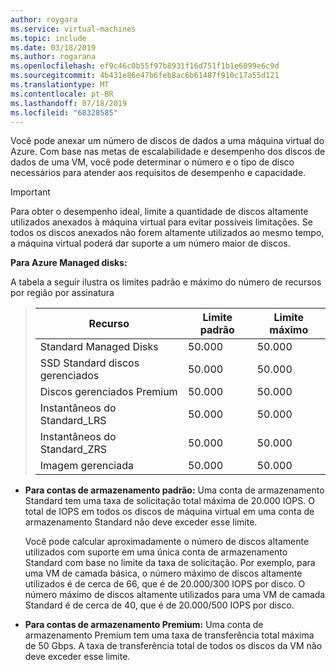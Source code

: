 ```yaml
---
author: roygara
ms.service: virtual-machines
ms.topic: include
ms.date: 03/18/2019
ms.author: rogarana
ms.openlocfilehash: ef9c46c0b55f97b8931f16d751f1b1e6099e6c9d
ms.sourcegitcommit: 4b431e86e47b6feb8ac6b61487f910c17a55d121
ms.translationtype: MT
ms.contentlocale: pt-BR
ms.lasthandoff: 07/18/2019
ms.locfileid: "68328585"
---
```

Você pode anexar um número de discos de dados a uma máquina virtual do Azure. Com base nas metas de escalabilidade e desempenho dos discos de dados de uma VM, você pode determinar o número e o tipo de disco necessários para atender aos requisitos de desempenho e capacidade.

> [!IMPORTANT]
> Para obter o desempenho ideal, limite a quantidade de discos altamente utilizados anexados à máquina virtual para evitar possíveis limitações. Se todos os discos anexados não forem altamente utilizados ao mesmo tempo, a máquina virtual poderá dar suporte a um número maior de discos.

**Para Azure Managed disks:**

A tabela a seguir ilustra os limites padrão e máximo do número de recursos por região por assinatura

> | Recurso | Limite padrão  | Limite máximo |
> | --- | --- | --- |
> | Standard Managed Disks | 50.000 | 50.000 |
> | SSD Standard discos gerenciados | 50.000 | 50.000 |
> | Discos gerenciados Premium | 50.000 | 50.000 |
> | Instantâneos do Standard_LRS | 50.000 | 50.000 |
> | Instantâneos do Standard_ZRS | 50.000 | 50.000 |
> | Imagem gerenciada | 50.000 | 50.000 |

* **Para contas de armazenamento padrão:** Uma conta de armazenamento Standard tem uma taxa de solicitação total máxima de 20.000 IOPS. O total de IOPS em todos os discos de máquina virtual em uma conta de armazenamento Standard não deve exceder esse limite.
  
    Você pode calcular aproximadamente o número de discos altamente utilizados com suporte em uma única conta de armazenamento Standard com base no limite da taxa de solicitação. Por exemplo, para uma VM de camada básica, o número máximo de discos altamente utilizados é de cerca de 66, que é de 20.000/300 IOPS por disco. O número máximo de discos altamente utilizados para uma VM de camada Standard é de cerca de 40, que é de 20.000/500 IOPS por disco. 

* **Para contas de armazenamento Premium:** Uma conta de armazenamento Premium tem uma taxa de transferência total máxima de 50 Gbps. A taxa de transferência total de todos os discos da VM não deve exceder esse limite.

